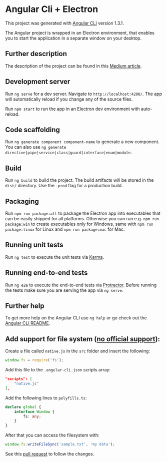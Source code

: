 # Angular Cli + Electron

This project was generated with [Angular CLI](https://github.com/angular/angular-cli) version 1.3.1.

The Angular project is wrapped in an Electron environment, that enables you to start the application in a separate window on your desktop.

## Further description

The description of the project can be found in this [Medium article](https://medium.com/@PhilippKief/angular-desktop-apps-a9ce9e3574e8).

## Development server

Run `ng serve` for a dev server. Navigate to `http://localhost:4200/`. The app will automatically reload if you change any of the source files.

Run `npm start` to run the app in an Electron dev environment with auto-reload.

## Code scaffolding

Run `ng generate component component-name` to generate a new component. You can also use `ng generate directive|pipe|service|class|guard|interface|enum|module`.

## Build

Run `ng build` to build the project. The build artifacts will be stored in the `dist/` directory. Use the `-prod` flag for a production build.

## Packaging

Run `npm run package:all` to package the Electron app into executables that can be easily shipped for all platforms. Otherwise you can run e.g. `npm run package:win` to create executables only for Windows, same with `npm run package:linux` for Linux and `npm run package:mac` for Mac.

## Running unit tests

Run `ng test` to execute the unit tests via [Karma](https://karma-runner.github.io).

## Running end-to-end tests

Run `ng e2e` to execute the end-to-end tests via [Protractor](http://www.protractortest.org/).
Before running the tests make sure you are serving the app via `ng serve`.

## Further help

To get more help on the Angular CLI use `ng help` or go check out the [Angular CLI README](https://github.com/angular/angular-cli/blob/master/README.md).

## Add support for file system ([no official support](https://github.com/angular/angular-cli/issues/4227)):

Create a file called `native.js` in the `src` folder and insert the following:

```js
window.fs = require('fs');
```

Add this file to the `.angular-cli.json` scripts array:

```json
"scripts": [
    "native.js"
],
```

Add the following lines to `polyfills.ts`:

```ts
declare global {
    interface Window {
        fs: any;
    }
}
```

After that you can access the filesystem with:

```ts
window.fs.writeFileSync('sample.txt', 'my data');
```

See this [pull request](https://github.com/PKief/angular-cli-electron/pull/1/files) to follow the changes.

